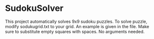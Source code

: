 # SudokuSolver
This project automatically solves 9x9 sudoku puzzles.
To solve puzzle, modify sodukugrid.txt to your grid. An example is given in the file.
Make sure to substitute empty squares with spaces.
No arguments needed.
